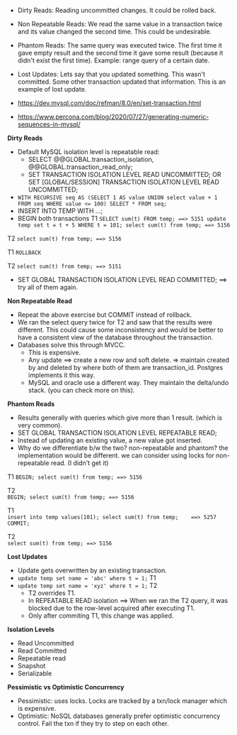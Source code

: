 * Dirty Reads: Reading uncommitted changes. It could be rolled back.
* Non Repeatable Reads: We read the same value in a transaction twice and its value changed the second time. This could be undesirable.
* Phantom Reads: The same query was executed twice. The first time it gave empty result and the second time it gave some result (because it didn't exist the first time). Example: range query of a certain date.
* Lost Updates: Lets say that you updated something. This wasn't committed. Some other transaction updated that information. This is an example of lost update.

* https://dev.mysql.com/doc/refman/8.0/en/set-transaction.html
* https://www.percona.com/blog/2020/07/27/generating-numeric-sequences-in-mysql/

**Dirty Reads**
* Default MySQL isolation level is repeatable read:
    * SELECT @@GLOBAL.transaction_isolation, @@GLOBAL.transaction_read_only;
    * SET TRANSACTION ISOLATION LEVEL READ UNCOMMITTED;
        OR SET [GLOBAL/SESSION] TRANSACTION ISOLATION LEVEL READ UNCOMMITTED;
* `WITH RECURSIVE seq AS (SELECT 1 AS value UNION select value + 1 FROM seq WHERE value <= 100) SELECT * FROM seq;`
* INSERT INTO TEMP WITH ...;
* BEGIN both transactions
T1
`
    SELECT sum(t) FROM temp; ==> 5151
    update temp set t = t + 5 WHERE t = 101;
    select sum(t) from temp; ==> 5156
`

T2
`
    select sum(t) from temp; ==> 5156
`

T1
`
    ROLLBACK
`

T2
`
    select sum(t) from temp; ==> 5151
`
* SET GLOBAL TRANSACTION ISOLATION LEVEL READ COMMITTED; ==> try all of them again.

**Non Repeatable Read**
* Repeat the above exercise but COMMIT instead of rollback.
* We ran the select query twice for T2 and saw that the results were different. This could cause some inconsistency and would be better to have a consistent view of the database throughout the transaction.
* Databases solve this through MVCC.
    * This is expensive.
    * Any update ==> create a new row and soft delete. => maintain created by and deleted by where both of them are transaction_id. Postgres implements it this way.
    * MySQL and oracle use a different way. They maintain the delta/undo stack. (you can check more on this).

**Phantom Reads**
* Results generally with queries which give more than 1 result. (which is very common).
* SET GLOBAL TRANSACTION ISOLATION LEVEL REPEATABLE READ;
* Instead of updating an existing value, a new value got inserted.
* Why do we differentiate b/w the two? non-repeatable and phantom? the implementation would be different. we can consider using locks for non-repeatable read. (I didn't get it)

T1
`
BEGIN;
select sum(t) from temp; ==> 5156
`

T2  
`
BEGIN;
select sum(t) from temp; ==> 5156
`

T1  
`
insert into temp values(101);
select sum(t) from temp;    ==> 5257
COMMIT;
`

T2  
`
select sum(t) from temp; ==> 5156
`

**Lost Updates**
* Update gets overwritten by an existing transaction.
* `update temp set name = 'abc' where t = 1;` T1
* `update temp set name = 'xyz' where t = 1;` T2
    * T2 overrides T1.
    * In REPEATABLE READ isolation ==> When we ran the T2 query, it was blocked due to the row-level acquired after executing T1.
    * Only after commiting T1, this change was applied.

**Isolation Levels**
* Read Uncommitted
* Read Committed
* Repeatable read
* Snapshot
* Serializable

**Pessimistic vs Optimistic Concurrency**
* Pessimistic: uses locks. Locks are tracked by a txn/lock manager which is expensive. 
* Optimistic: NoSQL databases generally prefer optimistic concurrency control. Fail the txn if they try to step on each other.